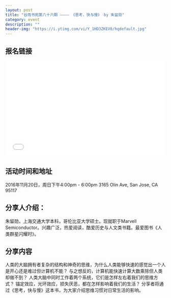 ```yaml
---
layout: post
title: "谷雨书苑第八十六期 ———— 《思考，快与慢》 by 朱留勋"
category: event
description: ""
header-img: "https://i.ytimg.com/vi/Y_1HD3ZKEV0/hqdefault.jpg"
---
```


## 报名链接
<div style="width:100%; text-align:left;" ><iframe src="//eventbrite.com/tickets-external?eid=9429655893&ref=etckt" frameborder="0" height="300" width="100%" vspace="0" hspace="0" marginheight="5" marginwidth="5" scrolling="auto" allowtransparency="true"></iframe></div>

## 活动时间和地址
2016年11月20日，周日下午4:00pm - 6:00pm
3165 Olin Ave, San Jose, CA 95117

## 分享人介绍：
朱留勋，上海交通大学本科，哥伦比亚大学硕士。现就职于Marvell Semiconductor。兴趣广泛，热爱阅读，酷爱历史与人文类书籍。最爱图书《人类群星闪耀时》。

## 分享内容
人类的大脑拥有者复杂的结构和神奇的思维，为什么人类能够快速的感觉出一个人是开心还是难过但计算机不能？
与之想反的，计算机能快速计算大数乘除但人类却做不到？
人类大脑中同时工作着两个系统，它们是怎样左右着我们的思维方式？
锚定效应，光环效应，损失厌恶，都在怎样影响着我们的生活？
分享者将通过《思考，快与慢》这本书，为大家介绍思维习惯对日常生活的影响。
